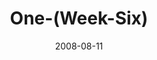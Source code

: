 ---
layout: music 
title: "One-(Week-Six)"
series: "One"
date: 2008-08-11 
description: "John Burke shares his thoughts on staying connected with God."
audio: "http://s3.amazonaws.com/crossroadsaudiomessages/One-week6.mp3"
audio-duration: "44:29"
---